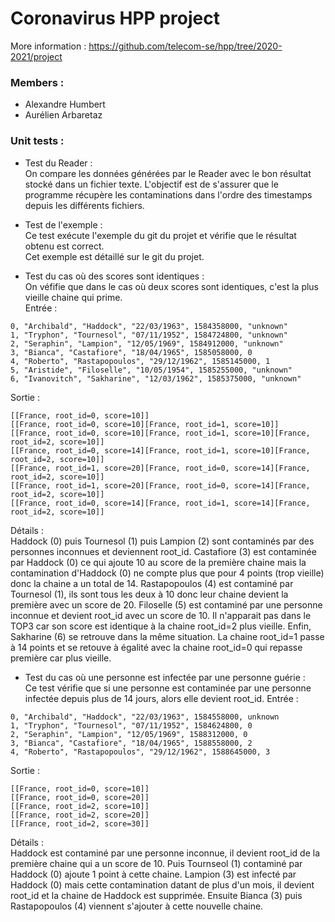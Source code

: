 # Coronavirus HPP project
More information : https://github.com/telecom-se/hpp/tree/2020-2021/project
### Members :
* Alexandre Humbert
* Aurélien Arbaretaz

### Unit tests :
* Test du Reader :\
  On compare les données générées par le Reader avec le bon résultat stocké dans un fichier texte.
  L'objectif est de s'assurer que le programme récupère les contaminations dans l'ordre des timestamps depuis les différents fichiers.
  
* Test de l'exemple :\
  Ce test exécute l'exemple du git du projet et vérifie que le résultat obtenu est correct.\
  Cet exemple est détaillé sur le git du projet.
  
* Test du cas où des scores sont identiques :\
  On véfifie que dans le cas où deux scores sont identiques, c'est la plus vieille chaine qui prime.\
Entrée :
  
```
0, "Archibald", "Haddock", "22/03/1963", 1584358000, "unknown"
1, "Tryphon", "Tournesol", "07/11/1952", 1584724800, "unknown"
2, "Seraphin", "Lampion", "12/05/1969", 1584912000, "unknown"
3, "Bianca", "Castafiore", "18/04/1965", 1585058000, 0
4, "Roberto", "Rastapopoulos", "29/12/1962", 1585145000, 1
5, "Aristide", "Filoselle", "10/05/1954", 1585255000, "unknown"
6, "Ivanovitch", "Sakharine", "12/03/1962", 1585375000, "unknown"
```
Sortie :
```
[[France, root_id=0, score=10]]
[[France, root_id=0, score=10][France, root_id=1, score=10]]
[[France, root_id=0, score=10][France, root_id=1, score=10][France, root_id=2, score=10]]
[[France, root_id=0, score=14][France, root_id=1, score=10][France, root_id=2, score=10]]
[[France, root_id=1, score=20][France, root_id=0, score=14][France, root_id=2, score=10]]
[[France, root_id=1, score=20][France, root_id=0, score=14][France, root_id=2, score=10]]
[[France, root_id=0, score=14][France, root_id=1, score=14][France, root_id=2, score=10]]
```

Détails :\
Haddock (0) puis Tournesol (1) puis Lampion (2) sont contaminés par des personnes inconnues et deviennent root_id. Castafiore (3) est contaminée par Haddock (0) ce qui ajoute 10 au score de la première chaine mais la contamination d'Haddock (0) ne compte plus que pour 4 points (trop vieille) donc la chaine a un total de 14. Rastapopoulos (4) est contaminé par Tournesol (1), ils sont tous les deux à 10 donc leur chaine devient la première avec un score de 20. Filoselle (5) est contaminé par une personne inconnue et devient root_id avec un score de 10. Il n'apparait pas dans le TOP3 car son score est identique à la chaine root_id=2 plus vieille. Enfin, Sakharine (6) se retrouve dans la même situation. La chaine root_id=1 passe à 14 points et se retouve à égalité avec la chaine root_id=0 qui repasse première car plus vieille.

* Test du cas où une personne est infectée par une personne guérie :\
  Ce test vérifie que si une personne est contaminée par une personne infectée depuis plus de 14 jours, alors elle devient root_id.
Entrée :
```
0, "Archibald", "Haddock", "22/03/1963", 1584558000, unknown
1, "Tryphon", "Tournesol", "07/11/1952", 1584624800, 0
2, "Seraphin", "Lampion", "12/05/1969", 1588312000, 0
3, "Bianca", "Castafiore", "18/04/1965", 1588558000, 2
4, "Roberto", "Rastapopoulos", "29/12/1962", 1588645000, 3
```
Sortie :
```
[[France, root_id=0, score=10]]
[[France, root_id=0, score=20]]
[[France, root_id=2, score=10]]
[[France, root_id=2, score=20]]
[[France, root_id=2, score=30]]

```

Détails :\
Haddock est contaminé par une personne inconnue, il devient root_id de la première chaine qui a un score de 10. Puis Tournseol (1) contaminé par Haddock (0) ajoute 1 point à cette chaine. Lampion (3) est infecté par Haddock (0) mais cette contamination datant de plus d'un mois, il devient root_id et la chaine de Haddock est supprimée. Ensuite Bianca (3) puis Rastapopoulos (4) viennent s'ajouter à cette nouvelle chaine.




  
